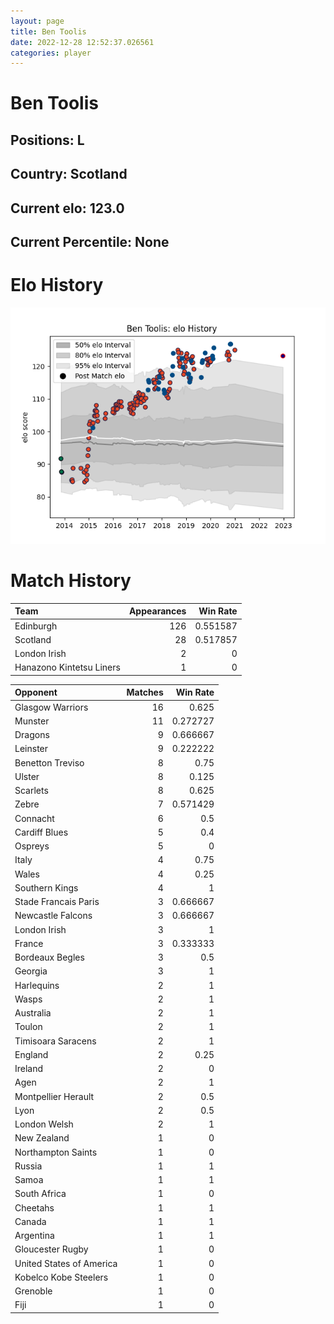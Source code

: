 ```yaml
---  
layout: page  
title: Ben Toolis  
date: 2022-12-28 12:52:37.026561  
categories: player  
---
```

# Ben Toolis

## Positions: L

## Country: Scotland

## Current elo: 123.0

## Current Percentile: None

# Elo History


![elo history](history_BenToolis.png)
# Match History


| Team                     |   Appearances |   Win Rate |
|:-------------------------|--------------:|-----------:|
| Edinburgh                |           126 |   0.551587 |
| Scotland                 |            28 |   0.517857 |
| London Irish             |             2 |   0        |
| Hanazono Kintetsu Liners |             1 |   0        |

| Opponent                 |   Matches |   Win Rate |
|:-------------------------|----------:|-----------:|
| Glasgow Warriors         |        16 |   0.625    |
| Munster                  |        11 |   0.272727 |
| Dragons                  |         9 |   0.666667 |
| Leinster                 |         9 |   0.222222 |
| Benetton Treviso         |         8 |   0.75     |
| Ulster                   |         8 |   0.125    |
| Scarlets                 |         8 |   0.625    |
| Zebre                    |         7 |   0.571429 |
| Connacht                 |         6 |   0.5      |
| Cardiff Blues            |         5 |   0.4      |
| Ospreys                  |         5 |   0        |
| Italy                    |         4 |   0.75     |
| Wales                    |         4 |   0.25     |
| Southern Kings           |         4 |   1        |
| Stade Francais Paris     |         3 |   0.666667 |
| Newcastle Falcons        |         3 |   0.666667 |
| London Irish             |         3 |   1        |
| France                   |         3 |   0.333333 |
| Bordeaux Begles          |         3 |   0.5      |
| Georgia                  |         3 |   1        |
| Harlequins               |         2 |   1        |
| Wasps                    |         2 |   1        |
| Australia                |         2 |   1        |
| Toulon                   |         2 |   1        |
| Timisoara Saracens       |         2 |   1        |
| England                  |         2 |   0.25     |
| Ireland                  |         2 |   0        |
| Agen                     |         2 |   1        |
| Montpellier Herault      |         2 |   0.5      |
| Lyon                     |         2 |   0.5      |
| London Welsh             |         2 |   1        |
| New Zealand              |         1 |   0        |
| Northampton Saints       |         1 |   0        |
| Russia                   |         1 |   1        |
| Samoa                    |         1 |   1        |
| South Africa             |         1 |   0        |
| Cheetahs                 |         1 |   1        |
| Canada                   |         1 |   1        |
| Argentina                |         1 |   1        |
| Gloucester Rugby         |         1 |   0        |
| United States of America |         1 |   0        |
| Kobelco Kobe Steelers    |         1 |   0        |
| Grenoble                 |         1 |   0        |
| Fiji                     |         1 |   0        |